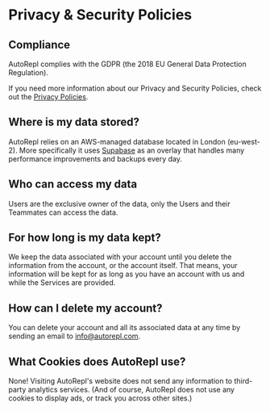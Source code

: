 # Privacy & Security Policies

## Compliance

AutoRepl complies with the GDPR (the 2018 EU General Data Protection Regulation).

If you need more information about our Privacy and Security Policies, check out the [Privacy Policies](https://www.AutoRepl.com/privacy-policies).

## Where is my data stored?

AutoRepl relies on an AWS-managed database located in London (eu-west-2). More specifically it uses [Supabase](https://supabase.com/) as an overlay that handles many performance improvements and backups every day.

## Who can access my data

Users are the exclusive owner of the data, only the Users and their Teammates can access the data.

## For how long is my data kept?

We keep the data associated with your account until you delete the information from the account, or the account itself. That means, your information will be kept for as long as you have an account with us and while the Services are provided.

## How can I delete my account?

You can delete your account and all its associated data at any time by sending an email to [info@autorepl.com](mailto:info@autorepl.com).

## What Cookies does AutoRepl use?

None! Visiting AutoRepl's website does not send any information to third-party analytics services. (And of course, AutoRepl does not use any cookies to display ads, or track you across other sites.)

